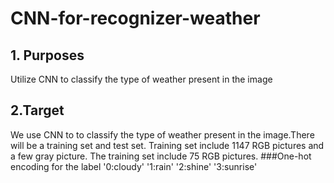 # CNN-for-recognizer-weather
## 1. Purposes
Utilize CNN to classify the type of weather present in the image
## 2.Target
We use CNN to to classify the type of weather present in the image.There will be a training set and test set. Training set include 1147 RGB pictures and a few gray picture. The training set include 75 RGB pictures.
###One-hot encoding for the label
'0:cloudy'
'1:rain'
'2:shine'
'3:sunrise'
